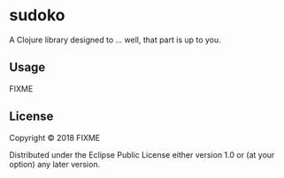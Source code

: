 # sudoko

A Clojure library designed to ... well, that part is up to you.

## Usage

FIXME

## License

Copyright © 2018 FIXME

Distributed under the Eclipse Public License either version 1.0 or (at
your option) any later version.
